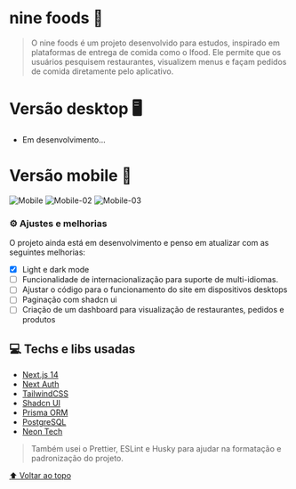 # nine foods 🍕

> O nine foods é um projeto desenvolvido para estudos, inspirado em plataformas de entrega de comida como o Ifood. Ele permite que os usuários pesquisem restaurantes, visualizem menus e façam pedidos de comida diretamente pelo aplicativo.

# Versão desktop 🖥

- Em desenvolvimento...

# Versão mobile 📱

![Mobile](https://i.imgur.com/tD4vBn7.png)
![Mobile-02](https://i.imgur.com/Scideat.png)
![Mobile-03](https://i.imgur.com/4Pk1dLr.gif)

### ⚙ Ajustes e melhorias

O projeto ainda está em desenvolvimento e penso em atualizar com as seguintes melhorias:

- [x] Light e dark mode
- [ ] Funcionalidade de internacionalização para suporte de multi-idiomas.
- [ ] Ajustar o código para o funcionamento do site em dispositivos desktops
- [ ] Paginação com shadcn ui
- [ ] Criação de um dashboard para visualização de restaurantes, pedidos e produtos

## 💻 Techs e libs usadas

- [Next.js 14](https://nextjs.org/)
- [Next Auth](https://next-auth.js.org/)
- [TailwindCSS](https://tailwindcss.com/)
- [Shadcn UI](https://ui.shadcn.com/)
- [Prisma ORM](https://www.prisma.io/)
- [PostgreSQL](https://www.postgresql.org/)
- [Neon Tech](https://neon.tech/)

> Também usei o Prettier, ESLint e Husky para ajudar na formatação e padronização do projeto.

[⬆ Voltar ao topo](#nine-foods)<br>

